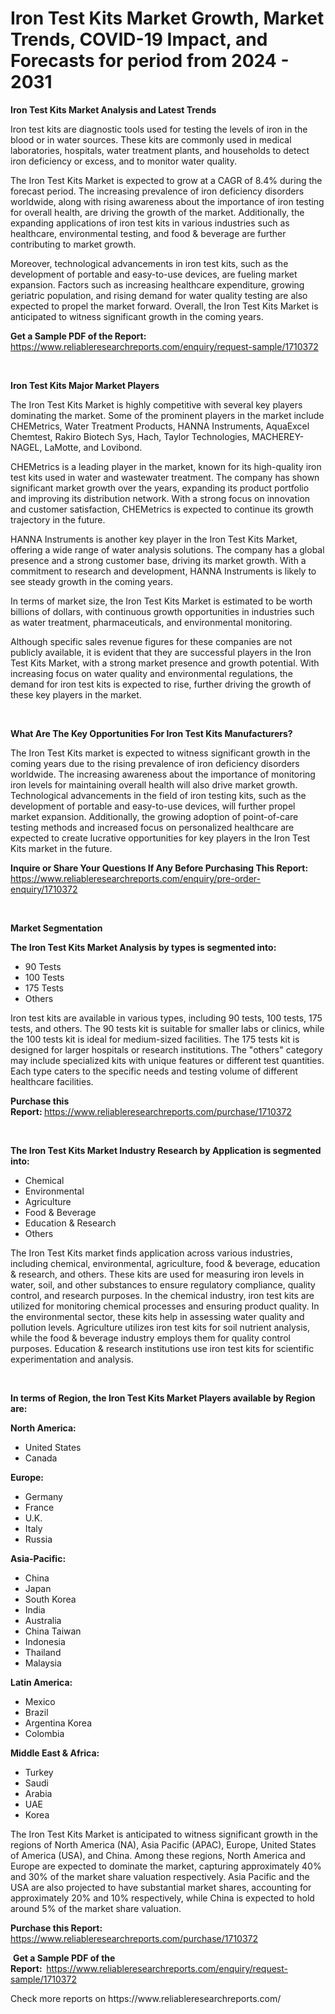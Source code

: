 <p><h1>Iron Test Kits Market Growth, Market Trends, COVID-19 Impact, and Forecasts for period from 2024 - 2031</h1></p><p><strong>Iron Test Kits Market Analysis and Latest Trends</strong></p>
<p><p>Iron test kits are diagnostic tools used for testing the levels of iron in the blood or in water sources. These kits are commonly used in medical laboratories, hospitals, water treatment plants, and households to detect iron deficiency or excess, and to monitor water quality.</p><p>The Iron Test Kits Market is expected to grow at a CAGR of 8.4% during the forecast period. The increasing prevalence of iron deficiency disorders worldwide, along with rising awareness about the importance of iron testing for overall health, are driving the growth of the market. Additionally, the expanding applications of iron test kits in various industries such as healthcare, environmental testing, and food & beverage are further contributing to market growth.</p><p>Moreover, technological advancements in iron test kits, such as the development of portable and easy-to-use devices, are fueling market expansion. Factors such as increasing healthcare expenditure, growing geriatric population, and rising demand for water quality testing are also expected to propel the market forward. Overall, the Iron Test Kits Market is anticipated to witness significant growth in the coming years.</p></p>
<p><strong>Get a Sample PDF of the Report:&nbsp;</strong> <a href="https://www.reliableresearchreports.com/enquiry/request-sample/1710372">https://www.reliableresearchreports.com/enquiry/request-sample/1710372</a></p>
<p>&nbsp;</p>
<p><strong>Iron Test Kits Major Market Players</strong></p>
<p><p>The Iron Test Kits Market is highly competitive with several key players dominating the market. Some of the prominent players in the market include CHEMetrics, Water Treatment Products, HANNA Instruments, AquaExcel Chemtest, Rakiro Biotech Sys, Hach, Taylor Technologies, MACHEREY-NAGEL, LaMotte, and Lovibond.</p><p>CHEMetrics is a leading player in the market, known for its high-quality iron test kits used in water and wastewater treatment. The company has shown significant market growth over the years, expanding its product portfolio and improving its distribution network. With a strong focus on innovation and customer satisfaction, CHEMetrics is expected to continue its growth trajectory in the future.</p><p>HANNA Instruments is another key player in the Iron Test Kits Market, offering a wide range of water analysis solutions. The company has a global presence and a strong customer base, driving its market growth. With a commitment to research and development, HANNA Instruments is likely to see steady growth in the coming years.</p><p>In terms of market size, the Iron Test Kits Market is estimated to be worth billions of dollars, with continuous growth opportunities in industries such as water treatment, pharmaceuticals, and environmental monitoring.</p><p>Although specific sales revenue figures for these companies are not publicly available, it is evident that they are successful players in the Iron Test Kits Market, with a strong market presence and growth potential. With increasing focus on water quality and environmental regulations, the demand for iron test kits is expected to rise, further driving the growth of these key players in the market.</p></p>
<p>&nbsp;</p>
<p><strong>What Are The Key Opportunities For Iron Test Kits Manufacturers?</strong></p>
<p><p>The Iron Test Kits market is expected to witness significant growth in the coming years due to the rising prevalence of iron deficiency disorders worldwide. The increasing awareness about the importance of monitoring iron levels for maintaining overall health will also drive market growth. Technological advancements in the field of iron testing kits, such as the development of portable and easy-to-use devices, will further propel market expansion. Additionally, the growing adoption of point-of-care testing methods and increased focus on personalized healthcare are expected to create lucrative opportunities for key players in the Iron Test Kits market in the future.</p></p>
<p><strong>Inquire or Share Your Questions If Any Before Purchasing This Report:</strong> <a href="https://www.reliableresearchreports.com/enquiry/pre-order-enquiry/1710372">https://www.reliableresearchreports.com/enquiry/pre-order-enquiry/1710372</a></p>
<p>&nbsp;</p>
<p><strong>Market Segmentation</strong></p>
<p><strong>The Iron Test Kits Market Analysis by types is segmented into:</strong></p>
<p><ul><li>90 Tests</li><li>100 Tests</li><li>175 Tests</li><li>Others</li></ul></p>
<p><p>Iron test kits are available in various types, including 90 tests, 100 tests, 175 tests, and others. The 90 tests kit is suitable for smaller labs or clinics, while the 100 tests kit is ideal for medium-sized facilities. The 175 tests kit is designed for larger hospitals or research institutions. The "others" category may include specialized kits with unique features or different test quantities. Each type caters to the specific needs and testing volume of different healthcare facilities.</p></p>
<p><strong>Purchase this Report:&nbsp;</strong><a href="https://www.reliableresearchreports.com/purchase/1710372">https://www.reliableresearchreports.com/purchase/1710372</a></p>
<p>&nbsp;</p>
<p><strong>The Iron Test Kits Market Industry Research by Application is segmented into:</strong></p>
<p><ul><li>Chemical</li><li>Environmental</li><li>Agriculture</li><li>Food & Beverage</li><li>Education & Research</li><li>Others</li></ul></p>
<p><p>The Iron Test Kits market finds application across various industries, including chemical, environmental, agriculture, food & beverage, education & research, and others. These kits are used for measuring iron levels in water, soil, and other substances to ensure regulatory compliance, quality control, and research purposes. In the chemical industry, iron test kits are utilized for monitoring chemical processes and ensuring product quality. In the environmental sector, these kits help in assessing water quality and pollution levels. Agriculture utilizes iron test kits for soil nutrient analysis, while the food & beverage industry employs them for quality control purposes. Education & research institutions use iron test kits for scientific experimentation and analysis.</p></p>
<p>&nbsp;</p>
<p><strong>In terms of Region, the Iron Test Kits Market Players available by Region are:</strong></p>
<p>
    <p> <strong> North America: </strong>
        <ul>
            <li>United States</li>
            <li>Canada</li>
        </ul>
        </p> 
    <p> <strong> Europe: </strong>
        <ul>
            <li>Germany</li>
            <li>France</li>
            <li>U.K.</li>
            <li>Italy</li>
            <li>Russia</li>
        </ul>
        </p> 
    <p> <strong> Asia-Pacific: </strong>
        <ul>
            <li>China</li>
            <li>Japan</li>
            <li>South Korea</li>
            <li>India</li>
            <li>Australia</li>
            <li>China Taiwan</li>
            <li>Indonesia</li>
            <li>Thailand</li>
            <li>Malaysia</li>
        </ul>
        </p> 
    <p> <strong> Latin America: </strong>
        <ul>
            <li>Mexico</li>
            <li>Brazil</li>
            <li>Argentina Korea</li>
            <li>Colombia</li>
        </ul>
        </p> 
    <p> <strong> Middle East & Africa: </strong>
        <ul>
            <li>Turkey</li>
            <li>Saudi</li>
            <li>Arabia</li>
            <li>UAE</li>
            <li>Korea</li>
        </ul>
    </p>
    </p>
<p><p>The Iron Test Kits Market is anticipated to witness significant growth in the regions of North America (NA), Asia Pacific (APAC), Europe, United States of America (USA), and China. Among these regions, North America and Europe are expected to dominate the market, capturing approximately 40% and 30% of the market share valuation respectively. Asia Pacific and the USA are also projected to have substantial market shares, accounting for approximately 20% and 10% respectively, while China is expected to hold around 5% of the market share valuation.</p></p>
<p><strong>Purchase this Report: </strong><a href="https://www.reliableresearchreports.com/purchase/1710372">https://www.reliableresearchreports.com/purchase/1710372</a></p>
<p>&nbsp;<strong>Get a Sample PDF of the Report:&nbsp;&nbsp;</strong><a href="https://www.reliableresearchreports.com/enquiry/request-sample/1710372">https://www.reliableresearchreports.com/enquiry/request-sample/1710372</a></p>
<p><strong></strong></p>
<p>Check more reports on https://www.reliableresearchreports.com/</p>
